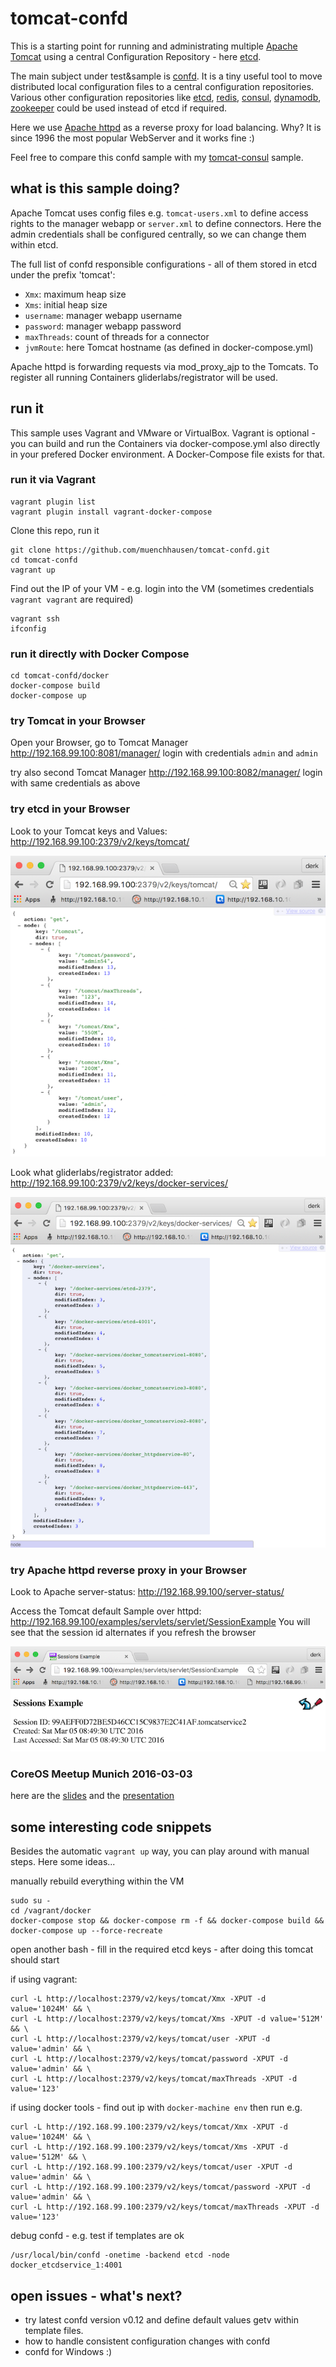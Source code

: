 # tomcat-confd
This is a starting point for running and administrating multiple [Apache Tomcat](http://tomcat.apache.org/) using a central Configuration Repository - here [etcd](https://github.com/coreos/etcd).

The main subject under test&sample is [confd](https://github.com/kelseyhightower/confd). It is a tiny  useful tool to move distributed local configuration files to a central configuration repositories. Various other configuration repositories like [etcd](https://github.com/coreos/etcd), [redis](http://redis.io), [consul](http://consul.io), [dynamodb](http://aws.amazon.com/dynamodb/), [zookeeper](https://zookeeper.apache.org) could be used instead of etcd if required.   

Here we use [Apache httpd](http://httpd.apache.org/) as a reverse proxy for load balancing. Why? It is since 1996 the most popular WebServer and it works fine :)

Feel free to compare this confd sample with my [tomcat-consul](https://github.com/muenchhausen/tomcat-consul/) sample.

## what is this sample doing?
Apache Tomcat uses config files e.g. ```tomcat-users.xml``` to define access rights to the manager webapp or ```server.xml``` to define connectors. Here the admin credentials shall be configured centrally, so we can change them within etcd.

The full list of confd responsible configurations - all of them stored in etcd under the prefix 'tomcat':
- ```Xmx```: maximum heap size
- ```Xms```: initial heap size
- ```username```: manager webapp username
- ```password```: manager webapp password
- ```maxThreads```: count of threads for a connector
- ```jvmRoute```: here Tomcat hostname (as defined in docker-compose.yml)

Apache httpd is forwarding requests via mod_proxy_ajp to the Tomcats. To register all running Containers gliderlabs/registrator will be used.    

## run it
This sample uses Vagrant and VMware or VirtualBox. Vagrant is optional - you can build and run the Containers via docker-compose.yml also directly in your prefered Docker environment. A Docker-Compose file exists for that. 

### run it via Vagrant
```
vagrant plugin list
vagrant plugin install vagrant-docker-compose
```
Clone this repo, run it
```
git clone https://github.com/muenchhausen/tomcat-confd.git
cd tomcat-confd
vagrant up
```

Find out the IP of your VM - e.g. login into the VM (sometimes credentials ```vagrant vagrant``` are required)
```
vagrant ssh
ifconfig
```

### run it directly with Docker Compose
```
cd tomcat-confd/docker
docker-compose build
docker-compose up
```

### try Tomcat in your Browser
Open your Browser, go to Tomcat Manager 
http://192.168.99.100:8081/manager/
login with credentials ```admin``` and ```admin```

try also second Tomcat Manager 
http://192.168.99.100:8082/manager/
login with same credentials as above

### try etcd in your Browser

Look to your Tomcat keys and Values:
http://192.168.99.100:2379/v2/keys/tomcat/

![Screenshot](slides/tomcat-keys.png)

Look what gliderlabs/registrator added:
http://192.168.99.100:2379/v2/keys/docker-services/

![Screenshot](slides/docker-services.png)

### try Apache httpd reverse proxy in your Browser

Look to Apache server-status:
http://192.168.99.100/server-status/

Access the Tomcat default Sample over httpd: 
http://192.168.99.100/examples/servlets/servlet/SessionExample
You will see that the session id alternates if you refresh the browser

![Screenshot](slides/session-example.png)

### CoreOS Meetup Munich 2016-03-03
here are the [slides](slides/Configure-a-Tomcat-cluster-with-confd.pdf)
and the [presentation](https://www.youtube.com/watch?v=y0cqKHsXkk4)

## some interesting code snippets

Besides the automatic ```vagrant up``` way, you can play around with manual steps. Here some ideas...

manually rebuild everything within the VM
```
sudo su -
cd /vagrant/docker
docker-compose stop && docker-compose rm -f && docker-compose build && docker-compose up --force-recreate
```

open another bash - fill in the required etcd keys - after doing this tomcat should start

if using vagrant:
```
curl -L http://localhost:2379/v2/keys/tomcat/Xmx -XPUT -d value='1024M' && \
curl -L http://localhost:2379/v2/keys/tomcat/Xms -XPUT -d value='512M' && \
curl -L http://localhost:2379/v2/keys/tomcat/user -XPUT -d value='admin' && \
curl -L http://localhost:2379/v2/keys/tomcat/password -XPUT -d value='admin' && \
curl -L http://localhost:2379/v2/keys/tomcat/maxThreads -XPUT -d value='123'

```
if using docker tools - find out ip with ```docker-machine env``` then run e.g.
```
curl -L http://192.168.99.100:2379/v2/keys/tomcat/Xmx -XPUT -d value='1024M' && \
curl -L http://192.168.99.100:2379/v2/keys/tomcat/Xms -XPUT -d value='512M' && \
curl -L http://192.168.99.100:2379/v2/keys/tomcat/user -XPUT -d value='admin' && \
curl -L http://192.168.99.100:2379/v2/keys/tomcat/password -XPUT -d value='admin' && \
curl -L http://192.168.99.100:2379/v2/keys/tomcat/maxThreads -XPUT -d value='123'
```

debug confd - e.g. test if templates are ok
```
/usr/local/bin/confd -onetime -backend etcd -node docker_etcdservice_1:4001
```

## open issues - what's next?
- try latest confd version v0.12 and define default values getv within template files.
- how to handle consistent configuration changes with confd
- confd for Windows :)

